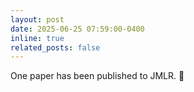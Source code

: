 ```yaml
---
layout: post
date: 2025-06-25 07:59:00-0400
inline: true
related_posts: false
---
```


One paper has been published to JMLR. :confetti_ball: 
